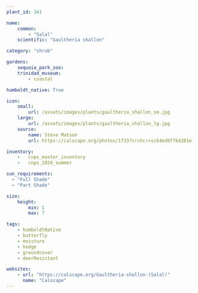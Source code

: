 ```yaml
---
plant_id: 341 

name: 
    common: 
        - "Salal"      
    scientific: "Gaultheria shallon"  

category: "shrub"

gardens: 
    sequoia_park_zoo:
    trinidad_museum: 
        - coastal

humboldt_native: True

icon: 
    small: 
        url: /assets/images/plants/gaultheria_shallon_sm.jpg
    large: 
        url: /assets/images/plants/gaultheria_shallon_lg.jpg
    source: 
        name: Steve Matson 
        url: https://calscape.org/photos/1733?srchcr=sc64ed6f764281e

inventory: 
    -   cnps_master_inventory
    -   cnps_2024_summer

sun_requirements:
  - "Full Shade"
  - "Part Shade"

size:
    height: 
        min: 1 
        max: 7

tags:
    - humboldtNative
    - butterfly
    - moisture
    - hedge
    - groundcover
    - deerResistant

websites:
    - url: "https://calscape.org/Gaultheria-shallon-(Salal)"
      name: "Calscape"
---
```

